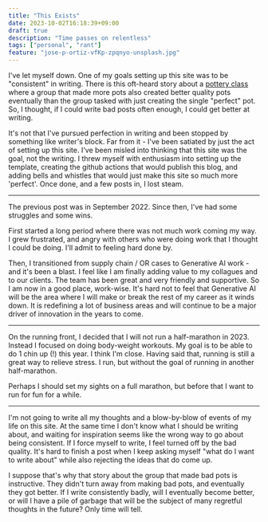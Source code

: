 ```yaml
---
title: "This Exists"
date: 2023-10-02T16:18:39+09:00
draft: true
description: "Time passes on relentless"
tags: ["personal", "rant"]
feature: "jose-p-ortiz-vfKp-zpqnyo-unsplash.jpg"
---
```


I've let myself down. One of my goals setting up this site was to be "consistent" in writing. There is this oft-heard story about a [pottery class](https://www.youtube.com/watch?v=jtTdJwy68po) where a group that  made more pots also created better quality pots eventually than the group tasked with just creating the single "perfect" pot. So, I thought, if I could write bad posts often enough, I could get better at writing.

It's not that I've pursued perfection in writing and been stopped by something like writer's block. Far from it - I've been satiated by just the act of setting up this site. I've been misled into thinking that this site was the goal, not the writing. I threw myself with enthusiasm into setting up the template, creating the github actions that would publish this blog, and adding bells and whistles that would just make this site so much more 'perfect'. Once done, and a few posts in, I lost steam.

---

The previous post was in September 2022. Since then, I've had some struggles and some wins. 

First started a long period where there was not much work coming my way. I grew frustrated, and angry with others who were doing work that I thought I could be doing. I'll admit to feeling hard done by. 

Then, I transitioned from supply chain / OR cases to Generative AI work - and it's been a blast. I feel like I am finally adding value to my collagues and to our clients. The team has been great and very friendly and supportive. So I am now in a good place, work-wise. It's hard not to feel that Generative AI will be the area where I will make or break the rest of my career as it winds down. It is redefining a lot of business areas and will continue to be a major driver of innovation in the years to come. 

---

On the running front, I decided that I will not run a half-marathon in 2023. Instead I focused on doing body-weight workouts. My goal is to be able to do 1 chin up (!) this year. I think I'm close. Having said that, running is still a great way to relieve stress. I run, but without the goal of running in another half-marathon.

Perhaps I should set my sights on a full marathon, but before that I want to run for fun for a while.

---

I'm not going to write all my thoughts and a blow-by-blow of events of my life on this site. At the same time I don't know what I should be writing about, and waiting for inspiration seems like the wrong way to go about being consistent. If I force myself to write, I feel turned off by the bad quality. It's hard to finish a post when I keep asking myself "what do I want to write about" while also rejecting the ideas that do come up.

I suppose that's why that story about the group that made bad pots is instructive.  They didn't turn away from making bad pots, and eventually they got better. If I write consistently badly, will I eventually become better, or will I have a pile of garbage that will be the subject of many regretful thoughts in the future? Only time will tell.



